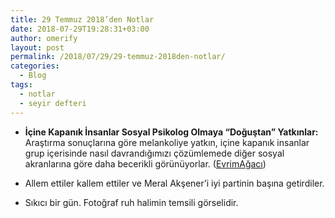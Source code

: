 ```yaml
---
title: 29 Temmuz 2018’den Notlar
date: 2018-07-29T19:28:31+03:00
author: omerify
layout: post
permalink: /2018/07/29/29-temmuz-2018den-notlar/
categories:
  - Blog
tags:
  - notlar
  - seyir defteri
---
```

 
* **İçine Kapanık İnsanlar Sosyal Psikolog Olmaya “Doğuştan” Yatkınlar:** Araştırma sonuçlarına göre melankoliye yatkın, içine kapanık insanlar grup içerisinde nasıl davrandığımızı çözümlemede diğer sosyal akranlarına göre daha becerikli görünüyorlar. (<a href="https://evrimagaci.org/icine-kapanik-insanlar-sosyal-psikolog-olmaya-dogustan-yatkinlar-7320" target="_blank" rel="noreferrer noopener nofollow">EvrimAğacı</a>)

* Allem ettiler kallem ettiler ve Meral Akşener’i iyi partinin başına getirdiler.

* Sıkıcı bir gün. Fotoğraf ruh halimin temsili görselidir.